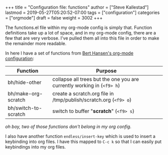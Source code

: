 +++
title = "Configuration file: functions"
author = ["Steve Kallestad"]
lastmod = 2019-05-27T05:20:52-07:00
tags = ["configuration"]
categories = ["orgmode"]
draft = false
weight = 3002
+++

The functions.el file within my org-mode config is simply that.  Function
definitions take up a lot of space, and in my org-mode config, there are a few
that are very verbose.  I've pulled them all into this file in order to make
the remainder more readable.

In here I have a set of functions from [Bert Hansen's org-mode configuration](http://doc.norang.ca/org-mode.html):

| Function             | Purpose                                                                |
|----------------------|------------------------------------------------------------------------|
| bh/hide-other        | collapse all trees but the one you are currently working in (`<f9> h`) |
| bh/make-org-scratch  | create a scratch.org file in /tmp/publish/scratch.org (`<f9> o`)       |
| bh/switch-to-scratch | switch to buffer "**scratch**" (`<f9> s`)                              |

_oh boy, two of those functions don't belong in my org config._

I also have another function `endless/insert-key` which is used to insert a
keybinding into org files.  I have this mapped to `C-c k` so that I can easily
put keybindings into my org files.

